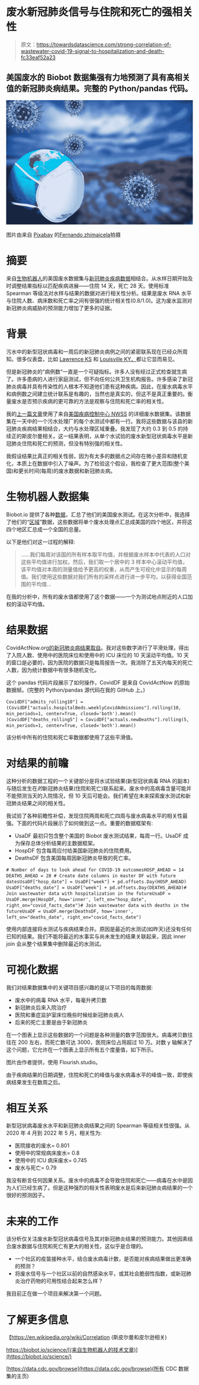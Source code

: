 # 废水新冠肺炎信号与住院和死亡的强相关性

> 原文：<https://towardsdatascience.com/strong-correlation-of-wastewater-covid-19-signal-to-hospitalization-and-death-fc33eaf52a23>

## 美国废水的 Biobot 数据集强有力地预测了具有高相关值的新冠肺炎病结果。完整的 Python/pandas 代码。

![](img/d6f39727d9410456c85249a106c1a22e.png)

图片由来自 [Pixabay](https://pixabay.com/?utm_source=link-attribution&utm_medium=referral&utm_campaign=image&utm_content=4985553) 的[Fernando zhimaicela](https://pixabay.com/users/fernandozhiminaicela-6246704/?utm_source=link-attribution&utm_medium=referral&utm_campaign=image&utm_content=4985553)拍摄

# 摘要

来自[生物机器人](https://biobot.io/data/)的美国废水数据集与[新冠肺炎疾病数据](https://covidactnow.org)相结合。从水样日期开始及时调整结果指标以匹配疾病进展——住院 14 天，死亡 28 天。使用标准 Spearman 等级法对水样与结果的数据对进行相关性分析。结果是废水 RNA 水平与住院人数、病床数和死亡率之间有很强的统计相关性(0.8/1.0)。这为废水监测对新冠肺炎病威胁的预测能力增加了更多的证据。

# 背景

污水中的新型冠状病毒和一周后的新冠肺炎病例之间的紧密联系现在已经众所周知。很多仪表盘，比如 [Lawrence KS](https://experience.arcgis.com/experience/4456bae8a38f4b6180e008477382fff9/page/Overview/) 和 [Louisville KY、](https://louisville.edu/envirome/thecoimmunityproject/dashboard)都让它显而易见。

但是新冠肺炎的“病例数”一直是一个可疑指标。许多人没有经过正式检查就生病了。许多患病的人进行家庭测试，但不向任何公共卫生机构报告。许多感染了新冠肺炎病毒并具有传染性的人根本不知道他们患有这种疾病。因此，在废水病毒水平和病例数之间建立统计联系是有趣的，当然也是真实的，但这不是真正重要的。衡量废水是否预示疾病的更可靠的方法是观察与住院和死亡率的相关性。

我的[上一篇文章](/covid-19-outcome-predictions-from-wastewater-fcc19400e144)使用了来自[美国疾病控制中心 NWSS](https://covid.cdc.gov/covid-data-tracker/#wastewater-surveillance) 的详细废水数据集。该数据集在一天中的一个污水处理厂的每个水测试中都有一行。我将这些数据与该县的新冠肺炎疾病结果相结合，大约与水处理区域重叠。我发现了大约 0.3 到 0.5 的持续正的斯皮尔曼相关。这一结果表明，从单个水试验的废水新型冠状病毒水平是新冠肺炎住院和死亡的预测，但没有特别强的相关性。

我假设结果比真正的相关性弱，因为有太多的数据点之间存在微小差异和随机变化，本质上在数据中引入了噪声。为了检验这个假设，我检查了更大范围(整个美国)和更长时间(每周)的废水数据和新冠肺炎病。

# 生物机器人数据集

Biobot.io 提供了各种[数据](https://biobot.io/data/)，汇总了他们的美国废水测试。在这次分析中，我选择了他们的“[区域](https://github.com/biobotanalytics/covid19-wastewater-data)”数据，这些数据将单个废水处理点汇总成美国的四个地区，并将这四个地区汇总成一个全国的总量。

以下是他们对这一过程的解释:

> ……我们每周对该国的所有样本取平均值，并根据废水样本中代表的人口对这些平均值进行加权。然后，我们取一个居中的 3 样本中心滚动平均值，该平均值对本周的测量值给予更高的权重，从而产生可视化中显示的每周值。我们使用这些数据对我们所有的采样点进行进一步平均，以获得全国范围的平均值...

在我的分析中，所有的废水值都使用了这个数据——一个为测试地点附近的人口加权的滚动平均值。

# 结果数据

CovidActNow.org[的新冠肺炎病结果取自](https://covidactnow.org)。我对这些数字进行了平滑处理，得出了入院人数、使用中的医院床位和使用中的 ICU 床位的 10 天滚动平均值。10 天的窗口是必要的，因为医院的数据只是每周报告一次。我消除了五天内每天的死亡人数，因为统计数据中有很多随机变化。

这个 pandas 代码片段展示了如何操作，CovidDF 是来自 CovidActNow 的原始数据帧。(完整的 Python/pandas 源代码在我的 GitHub 上。)

```
CovidDF["admits_rolling10"] = (CovidDF["actuals.hospitalBeds.weeklyCovidAdmissions"].rolling(10, min_periods=1, center=True, closed='both').mean() )CovidDF["deaths_rolling5"] = CovidDF["actuals.newDeaths"].rolling(5, min_periods=1, center=True, closed='both').mean()
```

该分析中所有的住院和死亡率数据都使用了这些平滑值。

# 对结果的前瞻

这种分析的数据工程的一个关键部分是将水试验结果(新型冠状病毒 RNA 的副本)与随后发生在*的*新冠肺炎结果(住院和死亡)联系起来。废水中的高病毒含量可能并不能预测当天的入院情况，但 10 天后可能会。我们希望在未来探索废水测试和新冠肺炎结果之间的相关性。

我试验了各种前瞻性补偿，发现住院两周和死亡四周与废水病毒水平的相关性最强。下面的代码片段展示了如何做到这一点。重要的数据框架有:

*   UsaDF 最初只包含整个美国的 Biobot 废水测试结果，每周一行。UsaDF 成为保存总体分析结果的主数据框架。
*   HospDF 包含每周应付给美国新冠肺炎的住院费用。
*   DeathsDF 包含美国每周因新冠肺炎导致的死亡率。

```
# Number of days to look ahead for COVID-19 outcomesHOSP_AHEAD = 14    
DEATHS_AHEAD = 28 # Create date columns in master DF with future datesUsaDF["hosp_date"] = UsaDF["week"] + pd.offsets.Day(HOSP_AHEAD)
UsaDF["deaths_date"] = UsaDF["week"] + pd.offsets.Day(DEATHS_AHEAD)# Join wastewater data with hospitalization in the futureUsaDF = UsaDF.merge(HospDF, how='inner', left_on="hosp_date", right_on="covid_facts_date")# Join wastewater data with deaths in the futureUsaDF = UsaDF.merge(DeathsDF, how='inner', left_on="deaths_date", right_on="covid_facts_date")
```

使用内部连接将水测试与疾病结果合并。原因是最近的水测试(如昨天)还没有任何已知的结果。我们不能将最近的水事实与尚未发生的结果关联起来，因此 inner join 会从整个结果集中删除最近的水测试。

# 可视化数据

我们对结果数据集中的关键项目感兴趣的是以下项目的每周数据:

*   废水中的病毒 RNA 水平，每毫升拷贝数
*   新冠肺炎后来入院治疗
*   医院和重症监护室床位晚些时候给新冠肺炎病人
*   后来的死亡主要是由于新冠肺炎

在一个图表上显示这些数据的一个问题是各种测量的数字范围很大。病毒拷贝数往往在 200 左右，而死亡数可达 3000，医院床位占用超过 10 万。对数 y 轴解决了这个问题，它允许在一个图表上显示所有五个度量值，如下所示。

图片由作者提供，使用 Flourish.studio。

由于疾病结果的日期调整，住院和死亡的峰值与废水病毒水平的峰值一致，即使疾病结果发生在数周之后。

# 相互关系

新型冠状病毒废水水平和新冠肺炎病结果之间的 Spearman 等级相关性很强。从 2020 年 4 月到 2022 年 5 月，相关性为:

*   医院接收的废水= 0.801
*   使用中的常规病床废水= 0.8
*   使用中的 ICU 病床废水= 0.745
*   废水与死亡= 0.79

我没有断言任何因果关系。废水中的病毒不会导致住院和死亡——病毒在水中是因为人们已经生病了。但是这种强烈的相关性表明废水是后来新冠肺炎病结果的一个很好的预测因子。

# 未来的工作

该分析仅关注废水新型冠状病毒信号及其对新冠肺炎结果的预测能力。其他因素结合废水数据与住院和死亡有更大的相关性，这似乎是合理的。

*   一个社区的疫苗接种水平，结合废水病毒计数，是否能对疾病结果做出更准确的预测？
*   将废水信号与一个社区以前的自然感染水平，或其社会脆弱性指数，或新冠肺炎治疗药物的可用性结合起来怎么样？

我目前正在做一个项目来解决第一个问题。

# 了解更多信息

【https://en.wikipedia.org/wiki/Correlation (斯皮尔曼和皮尔逊相关)

https://biobot.io/science/[(来自生物机器人的技术文章)](https://biobot.io/science/)

[https://data.cdc.gov/browse](https://data.cdc.gov/browse)(所有 CDC 数据集的主页)